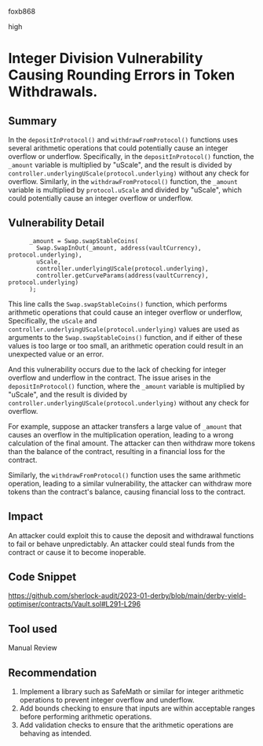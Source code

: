 foxb868

high

# Integer Division Vulnerability Causing Rounding Errors in Token Withdrawals.

## Summary
In the `depositInProtocol()` and `withdrawFromProtocol()` functions uses several arithmetic operations that could potentially cause an integer overflow or underflow. Specifically, in the `depositInProtocol()` function, the `_amount` variable is multiplied by "uScale", and the result is divided by `controller.underlyingUScale(protocol.underlying)` without any check for overflow.
Similarly, in the `withdrawFromProtocol()` function, the `_amount` variable is multiplied by `protocol.uScale` and divided by "uScale", which could potentially cause an integer overflow or underflow. 

## Vulnerability Detail
```solidity
      _amount = Swap.swapStableCoins(
        Swap.SwapInOut(_amount, address(vaultCurrency), protocol.underlying),
        uScale,
        controller.underlyingUScale(protocol.underlying),
        controller.getCurveParams(address(vaultCurrency), protocol.underlying)
      );
```
This line calls the `Swap.swapStableCoins()` function, which performs arithmetic operations that could cause an integer overflow or underflow, Specifically, the `uScale` and `controller.underlyingUScale(protocol.underlying)` values are used as arguments to the `Swap.swapStableCoins()` function, and if either of these values is too large or too small, an arithmetic operation could result in an unexpected value or an error.

And this vulnerability occurs due to the lack of checking for integer overflow and underflow in the contract. The issue arises in the `depositInProtocol()` function, where the `_amount` variable is multiplied by "uScale", and the result is divided by `controller.underlyingUScale(protocol.underlying)` without any check for overflow.

For example, suppose an attacker transfers a large value of `_amount` that causes an overflow in the multiplication operation, leading to a wrong calculation of the final amount. The attacker can then withdraw more tokens than the balance of the contract, resulting in a financial loss for the contract.

Similarly, the `withdrawFromProtocol()` function uses the same arithmetic operation, leading to a similar vulnerability, the attacker can withdraw more tokens than the contract's balance, causing financial loss to the contract.

## Impact
An attacker could exploit this to cause the deposit and withdrawal functions to fail or behave unpredictably.
An attacker could steal funds from the contract or cause it to become inoperable.

## Code Snippet
https://github.com/sherlock-audit/2023-01-derby/blob/main/derby-yield-optimiser/contracts/Vault.sol#L291-L296

## Tool used

Manual Review

## Recommendation
1. Implement a library such as SafeMath or similar for integer arithmetic operations to prevent integer overflow and underflow.
2. Add bounds checking to ensure that inputs are within acceptable ranges before performing arithmetic operations.
3. Add validation checks to ensure that the arithmetic operations are behaving as intended.